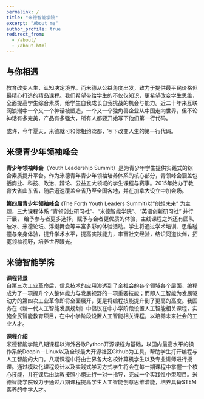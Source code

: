 ```yaml
---
permalink: /
title: "米德智能学院"
excerpt: "About me"
author_profile: true
redirect_from:
  - /about/
  - /about.html
---
```

与你相遇
------
教育改变人生，认知决定境界。而米德从公益角度出发，致力于提供最平民价格但最精心打造的精品课程。我们希望带给学生的不仅仅知识，更希望改变学生思维，全面提高学生综合素质，给学生自我成长自我挑战的机会与能力。近二十年来互联网浪潮中一个又一个神话被塑造，一个又一个独角兽企业从中国走向世界，但不论神话有多完美，产品有多强大，所有人都要开始写下他们第一行代码。

或许，今年夏天，米德就可和你相约鸢都，写下改变人生的第一行代码。



米德青少年领袖峰会
------
**青少年领袖峰会**（Youth Leadership Summit）是为青少年学生提供实践式的综合素质提升平台。作为米德青年青少年领袖培养体系的核心部分，青领峰会涵盖包括商业、科技、政治、辩论、公益五大领域的学生课程与赛事。2015年始办于教育大省山东省，随后迅速覆盖全省乃至全国各地，并在加拿大设立中加会场。

**第四届青少年领袖峰会** (The Forth Youth Leaders Summit)以“创想未来” 为主题，三大课程体系 “青领创业研习社”、“米德智能学院”、“英语创新研习社” 并行开展， 给予参与者更多选择，赋予与会者更优质的体验，主线课程之外还有团队破冰、米德论坛、浮蜓舞会等丰富多彩的体验活动。学生将通过学术培训、思维碰撞与亲身体验，提升学术水平，提高实践能力，丰富社交经验，结识同道伙伴，拓宽领袖视野，培养世界眼光。

米德智能学院
------
**课程背景**<br  />
自第三次工业革命后，信息技术的应用渗透到了全社会的各个领域各个层面，编程成为了一项提升个人整体能力与发展视野的一项重要技能；而即人工智能为发展驱动力的第四次工业革命即将全面展开，更是将编程技能提升到了更高的高度。我国务在《新一代人工智能发展规划》中倡议在中小学阶段设置人工智能相关课程，实施全民智能教育项目，在中小学阶段设置人工智能相关课程，以培养未来社会的工业人才。

**课程介绍**<br />
米德智能学院八期课程以海外谷歌Python开源课程为基础，以国内最高水平的操作系统Deepin－Linux以及全球最大开源社区Github为工具，帮助学生打开编程与人工智能的大门。八期课程中将由世界各大名校计算机学生以及专业讲师进行授课。通过模块化课程设计以及实践式学习方式学生将会在每一期课程中掌握一个核心技能，并在课后由助教按照小组进行一对一指导，完成一个实践性小型项目。米德智能学院致力于通过八期课程提高学生人工智能创意思维潜能，培养具备STEM素养的中学人才。
